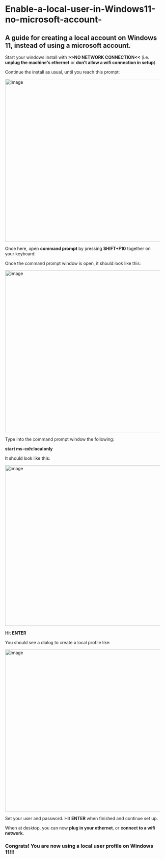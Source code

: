 # Enable-a-local-user-in-Windows11-no-microsoft-account-
## A guide for creating a local account on Windows 11, instead of using a microsoft account.

  Start your windows install with **>>NO NETWORK CONNECTION<<** (i.e. **unplug the machine's ethernet** or **don't allow a wifi connection in setup**).

Continue the install as usual, until you reach this prompt:

<img width="707" height="528" alt="image" src="https://github.com/user-attachments/assets/80ba4606-9c61-4ef0-a420-39b7a157f5ef" />

Once here, open **command prompt** by pressing **SHIFT+F10** together on your keyboard.

Once the command prompt window is open, it should look like this:

<img width="708" height="526" alt="image" src="https://github.com/user-attachments/assets/b8c092f4-e380-496f-9cc3-c21be6b4d479" />

Type into the command prompt window the following:

**start ms-cxh:localonly**

It should look like this:

<img width="707" height="522" alt="image" src="https://github.com/user-attachments/assets/d9b7185f-34eb-4832-bf41-3e029c41d01e" />

Hit **ENTER**

You should see a dialog to create a local profile like:

<img width="707" height="526" alt="image" src="https://github.com/user-attachments/assets/548d3bb3-a6ae-43e5-87f3-7db4161b7778" />

Set your user and password. Hit **ENTER** when finished and continue set up.

When at desktop, you can now **plug in your ethernet**, or **connect to a wifi network**.

### Congrats! You are now using a local user profile on Windows 11!!!
